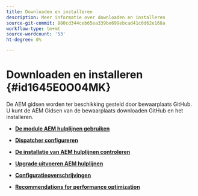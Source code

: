 ```yaml
---
title: Downloaden en installeren
description: Meer informatie over downloaden en installeren
source-git-commit: 880cd344ceb65ea339be699ebcad41c0d62e168a
workflow-type: tm+mt
source-wordcount: '53'
ht-degree: 0%

---
```


# Downloaden en installeren {#id1645E0O04MK}

De AEM gidsen worden ter beschikking gesteld door bewaarplaats GitHub. U kunt de AEM Gidsen van de bewaarplaats downloaden GitHub en het installeren.

- **[De module AEM hulplijnen gebruiken](download-install-dxml-first-time.md)**

- **[Dispatcher configureren](download-install-configure-dispatcher.md)**

- **[De installatie van AEM hulplijnen controleren](download-install-verify-dxml-installation.md)**

- **[Upgrade uitvoeren AEM hulplijnen](download-install-upgrade-dxml.md)**

- **[Configuratieoverschrijvingen](download-install-additional-config-override.md)**

- **[Recommendations for performance optimization](download-install-recommend-perf-optimiz.md)**
